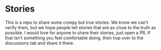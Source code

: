 # Stories

This is a repo to share some creepy but true stories. We know we can't verify them, but we hope people tell stories that are as close to the truth as possible. I would love for anyone to share their stories, just open a PR. If that isn't something you feel comfortable doing, then hop over to the discussions tab and share it there.
